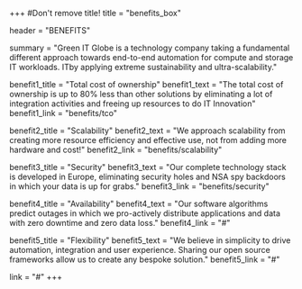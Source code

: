 +++
#Don't remove title!
title = "benefits_box"

header = "BENEFITS"

summary = "Green IT Globe is a technology company taking a fundamental different approach towards end-to-end automation for
compute and storage IT workloads.  ITby applying extreme sustainability and ultra-scalability."

benefit1_title = "Total cost of ownership"
benefit1_text = "The total cost of ownership is up to 80% less than other solutions by eliminating a lot of integration activities and freeing up resources to do IT Innovation"
benefit1_link = "benefits/tco"

benefit2_title = "Scalability"
benefit2_text = "We approach scalability from creating more resource efficiency and effective use, not from adding more hardware and cost!"
benefit2_link = "benefits/scalability"

benefit3_title = "Security"
benefit3_text = "Our complete technology stack is developed in Europe, eliminating security holes and NSA spy backdoors in which your data is up for grabs."
benefit3_link = "benefits/security"

benefit4_title = "Availability"
benefit4_text = "Our software algorithms predict outages in which we pro-actively distribute applications and data with zero downtime and zero data loss."
benefit4_link = "#"

benefit5_title = "Flexibility"
benefit5_text = "We believe in simplicity to drive automation, integration and user experience. Sharing our open source frameworks allow us to create any bespoke solution."
benefit5_link = "#"

link = "#"
+++